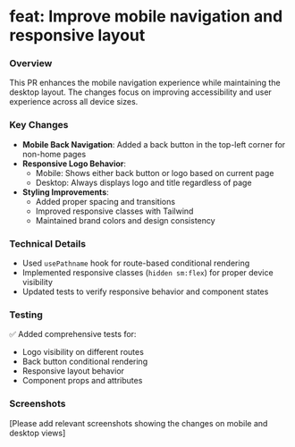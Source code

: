 # feat: Improve mobile navigation and responsive layout

### Overview
This PR enhances the mobile navigation experience while maintaining the desktop layout. The changes focus on improving accessibility and user experience across all device sizes.

### Key Changes
- **Mobile Back Navigation**: Added a back button in the top-left corner for non-home pages
- **Responsive Logo Behavior**: 
  - Mobile: Shows either back button or logo based on current page
  - Desktop: Always displays logo and title regardless of page
- **Styling Improvements**:
  - Added proper spacing and transitions
  - Improved responsive classes with Tailwind
  - Maintained brand colors and design consistency

### Technical Details
- Used `usePathname` hook for route-based conditional rendering
- Implemented responsive classes (`hidden sm:flex`) for proper device visibility
- Updated tests to verify responsive behavior and component states

### Testing
✅ Added comprehensive tests for:
- Logo visibility on different routes
- Back button conditional rendering
- Responsive layout behavior
- Component props and attributes

### Screenshots
[Please add relevant screenshots showing the changes on mobile and desktop views]